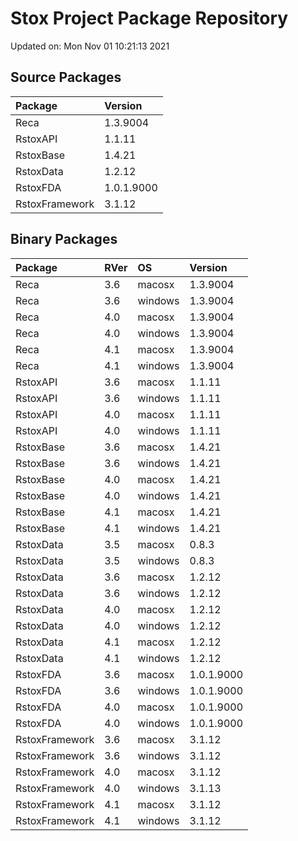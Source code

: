 # Stox Project Package Repository


Updated on: Mon Nov 01 10:21:13 2021
## Source Packages

|Package        |Version    |
|:--------------|:----------|
|Reca           |1.3.9004   |
|RstoxAPI       |1.1.11     |
|RstoxBase      |1.4.21     |
|RstoxData      |1.2.12     |
|RstoxFDA       |1.0.1.9000 |
|RstoxFramework |3.1.12     |

## Binary Packages

|Package        |RVer |OS      |Version    |
|:--------------|:----|:-------|:----------|
|Reca           |3.6  |macosx  |1.3.9004   |
|Reca           |3.6  |windows |1.3.9004   |
|Reca           |4.0  |macosx  |1.3.9004   |
|Reca           |4.0  |windows |1.3.9004   |
|Reca           |4.1  |macosx  |1.3.9004   |
|Reca           |4.1  |windows |1.3.9004   |
|RstoxAPI       |3.6  |macosx  |1.1.11     |
|RstoxAPI       |3.6  |windows |1.1.11     |
|RstoxAPI       |4.0  |macosx  |1.1.11     |
|RstoxAPI       |4.0  |windows |1.1.11     |
|RstoxBase      |3.6  |macosx  |1.4.21     |
|RstoxBase      |3.6  |windows |1.4.21     |
|RstoxBase      |4.0  |macosx  |1.4.21     |
|RstoxBase      |4.0  |windows |1.4.21     |
|RstoxBase      |4.1  |macosx  |1.4.21     |
|RstoxBase      |4.1  |windows |1.4.21     |
|RstoxData      |3.5  |macosx  |0.8.3      |
|RstoxData      |3.5  |windows |0.8.3      |
|RstoxData      |3.6  |macosx  |1.2.12     |
|RstoxData      |3.6  |windows |1.2.12     |
|RstoxData      |4.0  |macosx  |1.2.12     |
|RstoxData      |4.0  |windows |1.2.12     |
|RstoxData      |4.1  |macosx  |1.2.12     |
|RstoxData      |4.1  |windows |1.2.12     |
|RstoxFDA       |3.6  |macosx  |1.0.1.9000 |
|RstoxFDA       |3.6  |windows |1.0.1.9000 |
|RstoxFDA       |4.0  |macosx  |1.0.1.9000 |
|RstoxFDA       |4.0  |windows |1.0.1.9000 |
|RstoxFramework |3.6  |macosx  |3.1.12     |
|RstoxFramework |3.6  |windows |3.1.12     |
|RstoxFramework |4.0  |macosx  |3.1.12     |
|RstoxFramework |4.0  |windows |3.1.13     |
|RstoxFramework |4.1  |macosx  |3.1.12     |
|RstoxFramework |4.1  |windows |3.1.12     |
